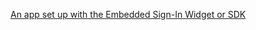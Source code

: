[An app set up with the Embedded Sign-In Widget or SDK](/docs/guides/oie-embedded-common-download-setup-app/nodejs/main/)
